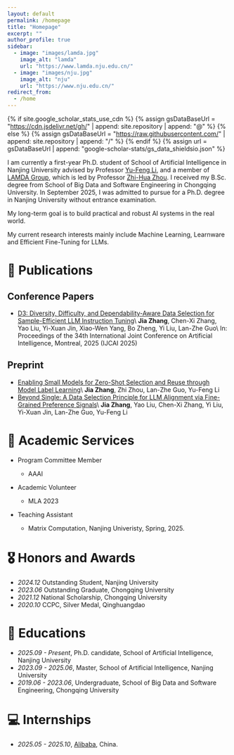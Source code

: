 ```yaml
---
layout: default
permalink: /homepage
title: "Homepage"
excerpt: ""
author_profile: true
sidebar:
  - image: "images/lamda.jpg"
    image_alt: "lamda"
    url: "https://www.lamda.nju.edu.cn/"
  - image: "images/nju.jpg"
    image_alt: "nju"
    url: "https://www.nju.edu.cn/"
redirect_from: 
  - /home
---
```


{% if site.google_scholar_stats_use_cdn %}
{% assign gsDataBaseUrl = "https://cdn.jsdelivr.net/gh/" | append: site.repository | append: "@" %}
{% else %}
{% assign gsDataBaseUrl = "https://raw.githubusercontent.com/" | append: site.repository | append: "/" %}
{% endif %}
{% assign url = gsDataBaseUrl | append: "google-scholar-stats/gs_data_shieldsio.json" %}

<span class='anchor' id='about-me'></span>

I am currently a first-year Ph.D. student of School of Artificial Intelligence in Nanjing University advised by Professor [Yu-Feng Li](https://cs.nju.edu.cn/liyf/), and a member of [LAMDA Group](https://www.lamda.nju.edu.cn/MainPage.ashx), which is led by Professor [Zhi-Hua Zhou](http://www.lamda.nju.edu.cn/zhouzh/). I received my B.Sc. degree from School of Big Data and Software Engineering in Chongqing University. In September 2025, I was admitted to pursue for a Ph.D. degree in Nanjing University without entrance examination.

My long-term goal is to build practical and robust AI systems in the real world.

My current research interests mainly include Machine Learning, Learnware and Efficient Fine-Tuning for LLMs.


<!-- # 🔥 News
- D3: [D3](projects/D3.html)  -->

# 📝 Publications 

<!-- <div class='paper-box'><div class='paper-box-image'><div><div class="badge">IJCAI 2025</div><img src='projects/assets/d3/framework.png' alt="sym" width="100%"></div></div>
<div class='paper-box-text' markdown="1">

[D3: Diversity, Difficulty, and Dependability-Aware Data Selection for Sample-Efficient LLM Instruction Tuning](projects/D3.html)

**Kaiming He**, Xiangyu Zhang, Shaoqing Ren, Jian Sun

[**Project**](https://scholar.google.com/citations?view_op=view_citation&hl=zh-CN&user=DhtAFkwAAAAJ&citation_for_view=DhtAFkwAAAAJ:ALROH1vI_8AC) <strong><span class='show_paper_citations' data='DhtAFkwAAAAJ:ALROH1vI_8AC'></span></strong>
- Lorem ipsum dolor sit amet, consectetur adipiscing elit. Vivamus ornare aliquet ipsum, ac tempus justo dapibus sit amet. 
</div>
</div> -->
## Conference Papers
- [D3: Diversity, Difficulty, and Dependability-Aware Data Selection for Sample-Efficient LLM Instruction Tuning](projects/D3.html)\\
  **Jia Zhang**, Chen-Xi Zhang, Yao Liu, Yi-Xuan Jin, Xiao-Wen Yang, Bo Zheng, Yi Liu, Lan-Zhe Guo\\
  In: Proceedings of the 34th International Joint Conference on Artificial Intelligence, Montreal, 2025 (IJCAI 2025)
  
## Preprint
- [Enabling Small Models for Zero-Shot Selection and Reuse through Model Label Learning](https://arxiv.org/abs/2408.11449)\\
  **Jia Zhang**, Zhi Zhou, Lan-Zhe Guo, Yu-Feng Li
- [Beyond Single: A Data Selection Principle for LLM Alignment via Fine-Grained Preference Signals](https://arxiv.org/abs/2508.07638)\\
  **Jia Zhang**, Yao Liu, Chen-Xi Zhang, Yi Liu, Yi-Xuan Jin, Lan-Zhe Guo, Yu-Feng Li

# 🤝 Academic Services
- Program Committee Member 
  - AAAI
  
- Academic Volunteer
  - MLA 2023
  
- Teaching Assistant
  - Matrix Computation, Nanjing Univeristy, Spring, 2025.

# 🎖 Honors and Awards
- *2024.12* Outstanding Student, Nanjing University
- *2023.06* Outstanding Graduate, Chongqing University
- *2021.12* National Scholarship, Chongqing University
- *2020.10* CCPC, Silver Medal, Qinghuangdao

# 📖 Educations
- *2025.09 - Present*, Ph.D. candidate, School of Artificial Intelligence, Nanjing University
- *2023.09 - 2025.06*, Master, School of Artificial Intelligence, Nanjing University
- *2019.06 - 2023.06*, Undergraduate, School of Big Data and Software Engineering, Chongqing University

# 💻 Internships
- *2025.05 - 2025.10*, [Alibaba](https://github.com/), China.